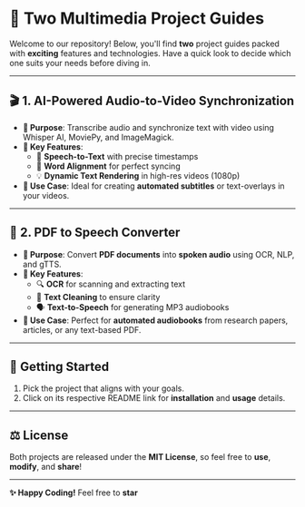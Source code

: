 # 🚀 **Two Multimedia Project Guides**

Welcome to our repository! Below, you'll find **two** project guides packed with **exciting** features and technologies. Have a quick look to decide which one suits your needs before diving in.

---

## 🎬 **1. AI-Powered Audio-to-Video Synchronization**
- **🎯 Purpose**: Transcribe audio and synchronize text with video using Whisper AI, MoviePy, and ImageMagick.  
- **🔑 Key Features**:  
  - 🎤 **Speech-to-Text** with precise timestamps  
  - 📐 **Word Alignment** for perfect syncing  
  - 💡 **Dynamic Text Rendering** in high-res videos (1080p)  
- **💼 Use Case**: Ideal for creating **automated subtitles** or text-overlays in your videos.


---

## 📄 **2. PDF to Speech Converter**
- **🎯 Purpose**: Convert **PDF documents** into **spoken audio** using OCR, NLP, and gTTS.  
- **🔑 Key Features**:  
  - 🔍 **OCR** for scanning and extracting text  
  - 🧹 **Text Cleaning** to ensure clarity  
  - 🗣️ **Text-to-Speech** for generating MP3 audiobooks  
- **💼 Use Case**: Perfect for **automated audiobooks** from research papers, articles, or any text-based PDF.


---

## 🏁 **Getting Started**
1. Pick the project that aligns with your goals.  
2. Click on its respective README link for **installation** and **usage** details.

---

## ⚖️ **License**
Both projects are released under the **MIT License**, so feel free to **use**, **modify**, and **share**!

---

**✨ Happy Coding!** Feel free to **star**
